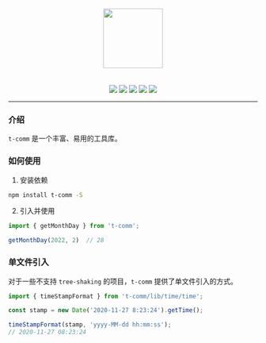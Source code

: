 
<div align="center">
<img
  src="https://mike-1255355338.cos.ap-guangzhou.myqcloud.com/article/2023/10/own_mike_5489135b5a3b9258d8.png" 
  width="120"
  style="margin-bottom: 20px;margin-top: 20px;"
/>
</div>

<p align="center">
  <img src="https://img.shields.io/travis/com/novlan1/t-comm">
  <img src="https://img.shields.io/npm/dw/t-comm">
  <img src="https://img.shields.io/npm/v/t-comm">
  <img src="https://img.shields.io/npm/l/t-comm">
  <img src="https://img.shields.io/codecov/c/github/novlan1/t-comm">
</p>

---

### 介绍

`t-comm` 是一个丰富、易用的工具库。

### 如何使用

1. 安装依赖


```bash
npm install t-comm -S
```

2. 引入并使用

```ts
import { getMonthDay } from 't-comm';

getMonthDay(2022, 2)  // 28
```


### 单文件引入

对于一些不支持 `tree-shaking` 的项目，`t-comm` 提供了单文件引入的方式。

```ts
import { timeStampFormat } from 't-comm/lib/time/time';

const stamp = new Date('2020-11-27 8:23:24').getTime();

timeStampFormat(stamp, 'yyyy-MM-dd hh:mm:ss');
// 2020-11-27 08:23:24
```


